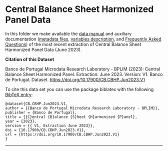 # Central Balance Sheet Harmonized Panel Data


In this folder we make available the [data manual](https://github.com/BPLIM/Manuals/blob/master/Data/CBHP/JUN23/CBHP_manual_JUN2023.pdf) and auxiliary documentation ([metadata files](https://github.com/BPLIM/Manuals/tree/master/Data/CBHP/JUN23/aux_files/metafiles), [variables description](https://github.com/BPLIM/Manuals/tree/master/Data/CBHP/JUN23/aux_files/variables_description), and [Frequently Asked Questions](https://github.com/BPLIM/Manuals/blob/master/Data/CBHP/JUN23/aux_files/faq/CBHP_faq.md)) of the most recent extraction of Central Balance Sheet Harmonized Panel Data (June 2023).


**Citation of this Dataset**

Banco de Portugal Microdata Research Laboratory - BPLIM (2023): Central Balance Sheet Harmonized Panel. Extraction: June 2023. Version: V1. Banco de Portugal. Dataset. https://doi.org/10.17900/CB.CBHP.Jun2023.V1



To cite this data set you can use the package biblatex with the following [BibTeX entry](https://github.com/BPLIM/Manuals/tree/master/Data/CBHP/JUN23/aux_files/bibtex/CBHP.bib):

```
@dataset{CB.CBHP.Jun2023.V1,
author = {{Banco de Portugal Microdata Research Laboratory - BPLIM}},
publisher = {Banco de Portugal},
title = {{C}entral {B}alance {S}heet {H}armonized {P}anel},
year = {2023},
version = {{ V1, Extraction June 2023}},
doi = {10.17900/CB.CBHP.Jun2023.V1},
url = {https://doi.org/10.17900/CB.CBHP.Jun2023.V1}
}
```

----------------------------------------------------------------------------------------------------------------------------------------------
